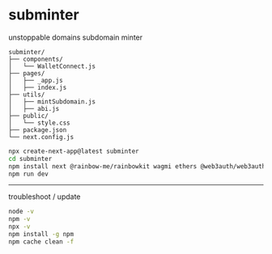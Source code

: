 # subminter
unstoppable domains subdomain minter<br />

```
subminter/
├── components/
│   └── WalletConnect.js
├── pages/
│   ├── _app.js
│   ├── index.js
├── utils/
│   ├── mintSubdomain.js
│   ├── abi.js
├── public/
│   └── style.css
├── package.json
└── next.config.js
```

```bash
npx create-next-app@latest subminter
cd subminter
npm install next @rainbow-me/rainbowkit wagmi ethers @web3auth/web3auth
npm run dev
```



----
troubleshoot / update
```bash
node -v
npm -v
npx -v
npm install -g npm
npm cache clean -f
```
